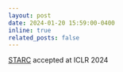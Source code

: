 ```yaml
---
layout: post
date: 2024-01-20 15:59:00-0400
inline: true
related_posts: false
---
```


[STARC](https://arxiv.org/abs/2309.15257) accepted at ICLR 2024